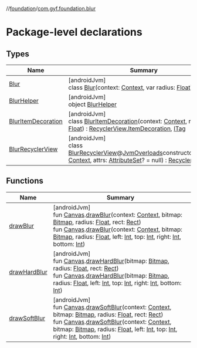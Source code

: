 //[foundation](../../index.md)/[com.gyf.foundation.blur](index.md)

# Package-level declarations

## Types

| Name | Summary |
|---|---|
| [Blur](-blur/index.md) | [androidJvm]<br>class [Blur](-blur/index.md)(context: [Context](https://developer.android.com/reference/kotlin/android/content/Context.html), var radius: [Float](https://kotlinlang.org/api/core/kotlin-stdlib/kotlin/-float/index.html)) : [ITag](../com.gyf.foundation.ext.log/-i-tag/index.md) |
| [BlurHelper](-blur-helper/index.md) | [androidJvm]<br>object [BlurHelper](-blur-helper/index.md) |
| [BlurItemDecoration](-blur-item-decoration/index.md) | [androidJvm]<br>class [BlurItemDecoration](-blur-item-decoration/index.md)(context: [Context](https://developer.android.com/reference/kotlin/android/content/Context.html), radius: [Float](https://kotlinlang.org/api/core/kotlin-stdlib/kotlin/-float/index.html)) : [RecyclerView.ItemDecoration](https://developer.android.com/reference/kotlin/androidx/recyclerview/widget/RecyclerView.ItemDecoration.html), [ITag](../com.gyf.foundation.ext.log/-i-tag/index.md) |
| [BlurRecyclerView](-blur-recycler-view/index.md) | [androidJvm]<br>class [BlurRecyclerView](-blur-recycler-view/index.md)@[JvmOverloads](https://kotlinlang.org/api/core/kotlin-stdlib/kotlin.jvm/-jvm-overloads/index.html)constructor(context: [Context](https://developer.android.com/reference/kotlin/android/content/Context.html), attrs: [AttributeSet](https://developer.android.com/reference/kotlin/android/util/AttributeSet.html)? = null) : [RecyclerView](https://developer.android.com/reference/kotlin/androidx/recyclerview/widget/RecyclerView.html) |

## Functions

| Name | Summary |
|---|---|
| [drawBlur](draw-blur.md) | [androidJvm]<br>fun [Canvas](https://developer.android.com/reference/kotlin/android/graphics/Canvas.html).[drawBlur](draw-blur.md)(context: [Context](https://developer.android.com/reference/kotlin/android/content/Context.html), bitmap: [Bitmap](https://developer.android.com/reference/kotlin/android/graphics/Bitmap.html), radius: [Float](https://kotlinlang.org/api/core/kotlin-stdlib/kotlin/-float/index.html), rect: [Rect](https://developer.android.com/reference/kotlin/android/graphics/Rect.html))<br>fun [Canvas](https://developer.android.com/reference/kotlin/android/graphics/Canvas.html).[drawBlur](draw-blur.md)(context: [Context](https://developer.android.com/reference/kotlin/android/content/Context.html), bitmap: [Bitmap](https://developer.android.com/reference/kotlin/android/graphics/Bitmap.html), radius: [Float](https://kotlinlang.org/api/core/kotlin-stdlib/kotlin/-float/index.html), left: [Int](https://kotlinlang.org/api/core/kotlin-stdlib/kotlin/-int/index.html), top: [Int](https://kotlinlang.org/api/core/kotlin-stdlib/kotlin/-int/index.html), right: [Int](https://kotlinlang.org/api/core/kotlin-stdlib/kotlin/-int/index.html), bottom: [Int](https://kotlinlang.org/api/core/kotlin-stdlib/kotlin/-int/index.html)) |
| [drawHardBlur](draw-hard-blur.md) | [androidJvm]<br>fun [Canvas](https://developer.android.com/reference/kotlin/android/graphics/Canvas.html).[drawHardBlur](draw-hard-blur.md)(bitmap: [Bitmap](https://developer.android.com/reference/kotlin/android/graphics/Bitmap.html), radius: [Float](https://kotlinlang.org/api/core/kotlin-stdlib/kotlin/-float/index.html), rect: [Rect](https://developer.android.com/reference/kotlin/android/graphics/Rect.html))<br>fun [Canvas](https://developer.android.com/reference/kotlin/android/graphics/Canvas.html).[drawHardBlur](draw-hard-blur.md)(bitmap: [Bitmap](https://developer.android.com/reference/kotlin/android/graphics/Bitmap.html), radius: [Float](https://kotlinlang.org/api/core/kotlin-stdlib/kotlin/-float/index.html), left: [Int](https://kotlinlang.org/api/core/kotlin-stdlib/kotlin/-int/index.html), top: [Int](https://kotlinlang.org/api/core/kotlin-stdlib/kotlin/-int/index.html), right: [Int](https://kotlinlang.org/api/core/kotlin-stdlib/kotlin/-int/index.html), bottom: [Int](https://kotlinlang.org/api/core/kotlin-stdlib/kotlin/-int/index.html)) |
| [drawSoftBlur](draw-soft-blur.md) | [androidJvm]<br>fun [Canvas](https://developer.android.com/reference/kotlin/android/graphics/Canvas.html).[drawSoftBlur](draw-soft-blur.md)(context: [Context](https://developer.android.com/reference/kotlin/android/content/Context.html), bitmap: [Bitmap](https://developer.android.com/reference/kotlin/android/graphics/Bitmap.html), radius: [Float](https://kotlinlang.org/api/core/kotlin-stdlib/kotlin/-float/index.html), rect: [Rect](https://developer.android.com/reference/kotlin/android/graphics/Rect.html))<br>fun [Canvas](https://developer.android.com/reference/kotlin/android/graphics/Canvas.html).[drawSoftBlur](draw-soft-blur.md)(context: [Context](https://developer.android.com/reference/kotlin/android/content/Context.html), bitmap: [Bitmap](https://developer.android.com/reference/kotlin/android/graphics/Bitmap.html), radius: [Float](https://kotlinlang.org/api/core/kotlin-stdlib/kotlin/-float/index.html), left: [Int](https://kotlinlang.org/api/core/kotlin-stdlib/kotlin/-int/index.html), top: [Int](https://kotlinlang.org/api/core/kotlin-stdlib/kotlin/-int/index.html), right: [Int](https://kotlinlang.org/api/core/kotlin-stdlib/kotlin/-int/index.html), bottom: [Int](https://kotlinlang.org/api/core/kotlin-stdlib/kotlin/-int/index.html)) |